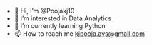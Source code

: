 - 👋 Hi, I’m @Poojakj10
- 👀 I’m interested in Data Analytics
- 🌱 I’m currently learning Python
- 📫 How to reach me kjpooja.avs@gmail.com

<!---
Poojakj10/Poojakj10 is a ✨ special ✨ repository because its `README.md` (this file) appears on your GitHub profile.
You can click the Preview link to take a look at your changes.
--->
